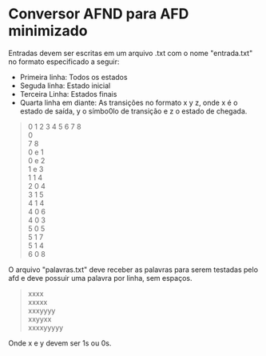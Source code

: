 # Conversor AFND para AFD minimizado
Entradas devem ser escritas em um arquivo .txt com o nome "entrada.txt" no formato especificado a seguir:

* Primeira linha: Todos os estados
* Seguda linha: Estado inicial
* Terceira Linha: Estados finais
* Quarta linha em diante: As transições no formato x y z, onde x é o estado de saída, y o símbo0lo de transição e z o estado de chegada.

> 0 1 2 3 4 5 6 7 8\
> 0\
> 7 8\
> 0 e 1\
> 0 e 2\
> 1 e 3\
> 1 1 4\
> 2 0 4\
> 3 1 5\
> 4 1 4\
> 4 0 6\
> 4 0 3\
> 5 0 5\
> 5 1 7\
> 5 1 4\
> 6 0 8

O arquivo "palavras.txt" deve receber as palavras para serem testadas pelo afd e deve possuir uma palavra por linha, sem espaços.
> xxxx\
> xxxxx\
> xxxyyyy\
> xxyyxx\
> xxxxyyyyy

Onde x e y devem ser 1s ou 0s.
